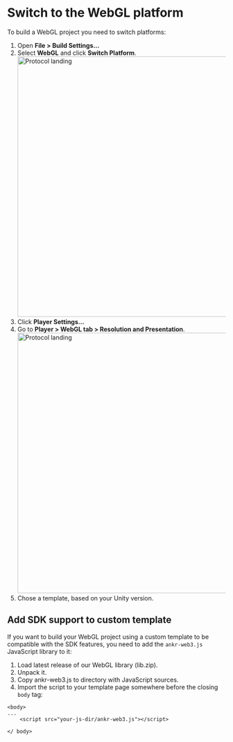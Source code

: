 # Switch to the WebGL platform

To build a WebGL project you need to switch platforms:

1. Open **File > Build Settings…**
2. Select **WebGL** and click **Switch Platform**.
   <img src="/select-webgl.png" alt="Protocol landing" class="responsive-pic" width="600" />
3. Click **Player Settings…**
4. Go to **Player > WebGL tab > Resolution and Presentation**.
   <img src="/choose-ankr-for-webgl.png" alt="Protocol landing" class="responsive-pic" width="600" />
5. Chose a template, based on your Unity version.

## Add SDK support to custom template

If you want to build your WebGL project using a custom template to be compatible with the SDK features, you need to add the `ankr-web3.js` JavaScript library to it:

1. Load latest release of our WebGL library (lib.zip).
2. Unpack it.
3. Copy ankr-web3.js to directory with JavaScript sources.
4. Import the script to your template page somewhere before the closing `body` tag:
```
<body>
...    
    <script src="your-js-dir/ankr-web3.js"></script>
    
</ body>
```